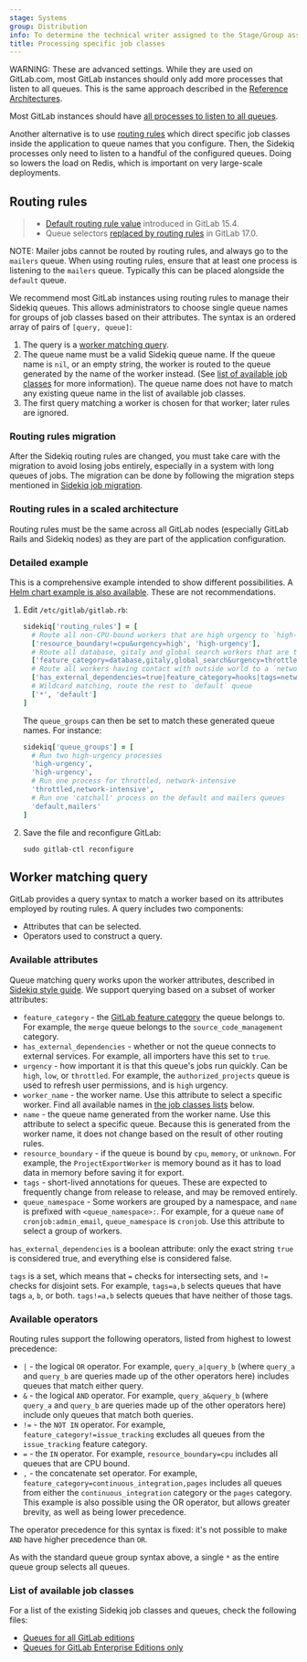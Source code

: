```yaml
---
stage: Systems
group: Distribution
info: To determine the technical writer assigned to the Stage/Group associated with this page, see https://handbook.gitlab.com/handbook/product/ux/technical-writing/#assignments
title: Processing specific job classes
---
```


WARNING:
These are advanced settings. While they are used on GitLab.com, most GitLab
instances should only add more processes that listen to all queues. This is the
same approach described in the [Reference Architectures](../reference_architectures/index.md).

Most GitLab instances should have [all processes to listen to all queues](extra_sidekiq_processes.md#start-multiple-processes).

Another alternative is to use [routing rules](#routing-rules) which direct specific
job classes inside the application to queue names that you configure. Then, the Sidekiq
processes only need to listen to a handful of the configured queues. Doing so
lowers the load on Redis, which is important on very large-scale deployments.

## Routing rules

> - [Default routing rule value](https://gitlab.com/gitlab-org/gitlab/-/merge_requests/97908) introduced in GitLab 15.4.
> - Queue selectors [replaced by routing rules](https://gitlab.com/gitlab-org/gitlab/-/issues/390787) in GitLab 17.0.

NOTE:
Mailer jobs cannot be routed by routing rules, and always go to the
`mailers` queue. When using routing rules, ensure that at least one process is
listening to the `mailers` queue. Typically this can be placed alongside the
`default` queue.

We recommend most GitLab instances using routing rules to manage their Sidekiq
queues. This allows administrators to choose single queue names for groups of
job classes based on their attributes. The syntax is an ordered array of pairs of `[query, queue]`:

1. The query is a [worker matching query](#worker-matching-query).
1. The queue name must be a valid Sidekiq queue name. If the queue name
   is `nil`, or an empty string, the worker is routed to the queue generated
   by the name of the worker instead. (See [list of available job classes](#list-of-available-job-classes)
   for more information).
   The queue name does not have to match any existing queue name in the
   list of available job classes.
1. The first query matching a worker is chosen for that worker; later rules are
   ignored.

### Routing rules migration

After the Sidekiq routing rules are changed, you must take care with
the migration to avoid losing jobs entirely, especially in a system with long
queues of jobs. The migration can be done by following the migration steps
mentioned in [Sidekiq job migration](sidekiq_job_migration.md).

### Routing rules in a scaled architecture

Routing rules must be the same across all GitLab nodes (especially GitLab Rails
and Sidekiq nodes) as they are part of the application configuration.

### Detailed example

This is a comprehensive example intended to show different possibilities.
A [Helm chart example is also available](https://docs.gitlab.com/charts/charts/gitlab/sidekiq/#queues).
These are not recommendations.

1. Edit `/etc/gitlab/gitlab.rb`:

   ```ruby
   sidekiq['routing_rules'] = [
     # Route all non-CPU-bound workers that are high urgency to `high-urgency` queue
     ['resource_boundary!=cpu&urgency=high', 'high-urgency'],
     # Route all database, gitaly and global search workers that are throttled to `throttled` queue
     ['feature_category=database,gitaly,global_search&urgency=throttled', 'throttled'],
     # Route all workers having contact with outside world to a `network-intenstive` queue
     ['has_external_dependencies=true|feature_category=hooks|tags=network', 'network-intensive'],
     # Wildcard matching, route the rest to `default` queue
     ['*', 'default']
   ]
   ```

   The `queue_groups` can then be set to match these generated queue names. For
   instance:

   ```ruby
   sidekiq['queue_groups'] = [
     # Run two high-urgency processes
     'high-urgency',
     'high-urgency',
     # Run one process for throttled, network-intensive
     'throttled,network-intensive',
     # Run one 'catchall' process on the default and mailers queues
     'default,mailers'
   ]
   ```

1. Save the file and reconfigure GitLab:

   ```shell
   sudo gitlab-ctl reconfigure
   ```

## Worker matching query

GitLab provides a query syntax to match a worker based on its attributes
employed by routing rules. A query includes two components:

- Attributes that can be selected.
- Operators used to construct a query.

### Available attributes

Queue matching query works upon the worker attributes, described in
[Sidekiq style guide](../../development/sidekiq/_index.md). We support querying
based on a subset of worker attributes:

- `feature_category` - the
  [GitLab feature category](https://handbook.gitlab.com/handbook/product/categories/#categories-a-z) the
  queue belongs to. For example, the `merge` queue belongs to the
  `source_code_management` category.
- `has_external_dependencies` - whether or not the queue connects to external
  services. For example, all importers have this set to `true`.
- `urgency` - how important it is that this queue's jobs run
  quickly. Can be `high`, `low`, or `throttled`. For example, the
  `authorized_projects` queue is used to refresh user permissions, and
  is `high` urgency.
- `worker_name` - the worker name. Use this attribute to select a specific worker. Find all available names in [the job classes lists](#list-of-available-job-classes) below.
- `name` - the queue name generated from the worker name. Use this attribute to select a specific queue. Because this is generated from
  the worker name, it does not change based on the result of other routing
  rules.
- `resource_boundary` - if the queue is bound by `cpu`, `memory`, or
  `unknown`. For example, the `ProjectExportWorker` is memory bound as it has
  to load data in memory before saving it for export.
- `tags` - short-lived annotations for queues. These are expected to frequently
  change from release to release, and may be removed entirely.
- `queue_namespace` - Some workers are grouped by a namespace, and
  `name` is prefixed with `<queue_namespace>:`. For example, for a queue `name` of `cronjob:admin_email`,
  `queue_namespace` is `cronjob`. Use this attribute to select a group of workers.

`has_external_dependencies` is a boolean attribute: only the exact
string `true` is considered true, and everything else is considered
false.

`tags` is a set, which means that `=` checks for intersecting sets, and
`!=` checks for disjoint sets. For example, `tags=a,b` selects queues
that have tags `a`, `b`, or both. `tags!=a,b` selects queues that have
neither of those tags.

### Available operators

Routing rules support the following operators, listed from highest to lowest
precedence:

- `|` - the logical `OR` operator. For example, `query_a|query_b` (where `query_a`
  and `query_b` are queries made up of the other operators here) includes
  queues that match either query.
- `&` - the logical `AND` operator. For example, `query_a&query_b` (where
  `query_a` and `query_b` are queries made up of the other operators here)
  include only queues that match both queries.
- `!=` - the `NOT IN` operator. For example, `feature_category!=issue_tracking`
  excludes all queues from the `issue_tracking` feature category.
- `=` - the `IN` operator. For example, `resource_boundary=cpu` includes all
  queues that are CPU bound.
- `,` - the concatenate set operator. For example,
  `feature_category=continuous_integration,pages` includes all queues from
  either the `continuous_integration` category or the `pages` category. This
  example is also possible using the OR operator, but allows greater brevity, as
  well as being lower precedence.

The operator precedence for this syntax is fixed: it's not possible to make `AND`
have higher precedence than `OR`.

As with the standard queue group syntax above, a single `*` as the
entire queue group selects all queues.

### List of available job classes

For a list of the existing Sidekiq job classes and queues, check the following
files:

- [Queues for all GitLab editions](https://gitlab.com/gitlab-org/gitlab/-/blob/master/app/workers/all_queues.yml)
- [Queues for GitLab Enterprise Editions only](https://gitlab.com/gitlab-org/gitlab/-/blob/master/ee/app/workers/all_queues.yml)
